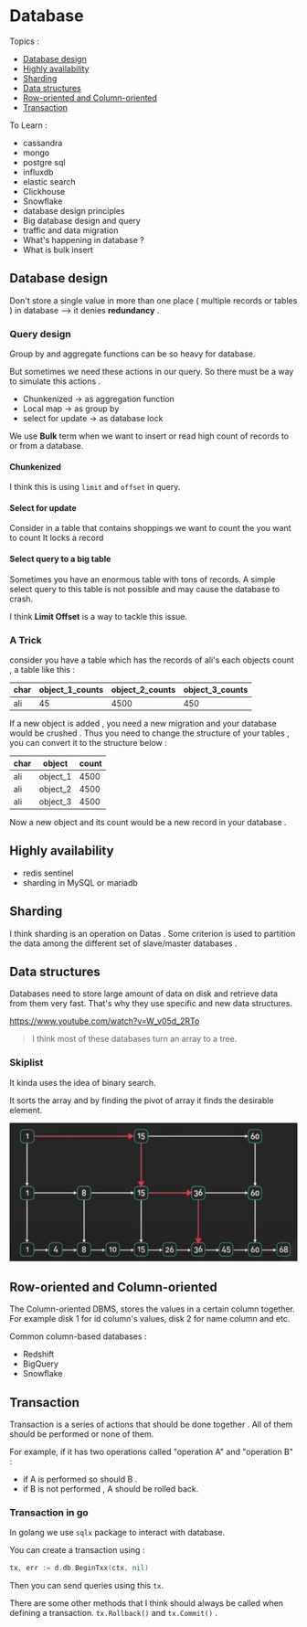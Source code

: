 # Database

Topics :
- [Database design](https://github.com/parsaeisa/Notes/tree/main/Software%20engineering/Database#database-design)
- [Highly availability](https://github.com/parsaeisa/Notes/tree/main/Software%20engineering/Database#highly-availability)
- [Sharding](https://github.com/parsaeisa/Notes/tree/main/Software%20engineering/Database#sharding)
- [Data structures](https://github.com/parsaeisa/Notes/tree/main/Software%20engineering/Database#data-structures)
- [Row-oriented and Column-oriented](https://github.com/parsaeisa/Notes/tree/main/Software%20engineering/Database#row-oriented-and-column-oriented)
- [Transaction](https://github.com/parsaeisa/Notes/tree/main/Software%20engineering/Database#transaction)

To Learn :
- cassandra
- mongo
- postgre sql
- influxdb
- elastic search
- Clickhouse
- Snowflake
- database design principles
- Big database design and query
- traffic and data migration
- What's happening in database ? 
- What is bulk insert 

## Database design

Don't store a single value in more than one place ( multiple records or tables ) in database --> it denies **redundancy** .

### Query design 
Group by and aggregate functions can be so heavy for database.

But sometimes we need these actions in our query. So there must be a way to simulate this actions .

- Chunkenized -> as aggregation function
- Local map -> as group by
- select for update -> as database lock

We use **Bulk** term when we want to insert or read high count of records to or from a database.

#### Chunkenized
I think this is using `limit` and `offset` in query.

#### Select for update

Consider in a table that contains shoppings we want to count the  you want to count It locks a record 

#### Select query to a big table

Sometimes you have an enormous table with tons of records. A simple select query to this table is not possible and may cause the database to crash. 

I think **Limit Offset** is a way to tackle this issue.

### A Trick
consider you have a table which has the records of ali's each objects count , a table like this :

| char  | object_1_counts | object_2_counts | object_3_counts |
|-------|-----------------|-----------------|-----------------|
|  ali  |     45          |     4500        |     450         |

If a new object is added , you need a new migration and your database would be crushed .
Thus you need to change the structure of your tables , you can convert it to the structure below :

| char  |      object       | count   |
|-------|-------------------|---------|
|  ali  |     object_1      |  4500   |
|  ali  |     object_2      |  4500   |
|  ali  |     object_3      |  4500   |

Now a new object and its count would be a new record in your database .

## Highly availability
* redis sentinel
* sharding in MySQL or mariadb

## Sharding
I think sharding is an operation on Datas . Some criterion is used to partition the data among the different set of slave/master databases . 

## Data structures 
Databases need to store large amount of data on disk and retrieve data from them very fast. That's why they use
specific and new data structures. 

https://www.youtube.com/watch?v=W_v05d_2RTo

> I think most of these databases turn an array to a tree.

### Skiplist
It kinda uses the idea of binary search. 

It sorts the array and by finding the pivot of array it finds the desirable element. 

![Skiplist](https://github.com/parsaeisa/Notes/blob/main/Software%20engineering/Database/images/skiplist.png)

## Row-oriented and Column-oriented

The Column-oriented DBMS, stores the values in a certain column together. For example disk 1 for id column's values, disk 2 for name column and etc.

Common column-based databases : 
- Redshift
- BigQuery
- Snowflake

## Transaction

Transaction is a series of actions that should be done together . All of them should be performed or none of them. 

For example, if it has two operations called "operation A" and "operation B" :
- if A is performed so should B . 
- if B is not performed , A should be rolled back.

### Transaction in go

In golang we use `sqlx` package to interact with database. 

You can create a transaction using : 
```go
tx, err := d.db.BeginTxx(ctx, nil)
```

Then you can send queries using this `tx`.

There are some other methods that I think should always be called when defining a transaction. 
`tx.Rollback()` and `tx.Commit()` .
